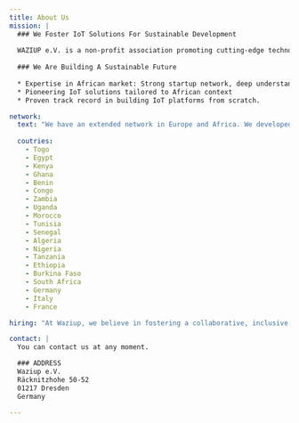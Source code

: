 ```yaml
---
title: About Us
mission: |
  ### We Foster IoT Solutions For Sustainable Development
  
  WAZIUP e.V. is a non-profit association promoting cutting-edge technologies and capacity building toward emerging countries. We have developed affordable and adaptable end-to-end IoT Solutions. WAZIUP Open Source IoT and Cloud platform aims to accelerate social innovation and empower local IoT entrepreneurship.
  
  ### We Are Building A Sustainable Future
  
  * Expertise in African market: Strong startup network, deep understanding of regulations and market readiness.
  * Pioneering IoT solutions tailored to African context
  * Proven track record in building IoT platforms from scratch.

network:
  text: "We have an extended network in Europe and Africa. We developed projects in 17 African countries and have more than 10000 community members. We focus on partnerships with **Digital Innovation Hubs and Startups**."
  
  coutries:
    - Togo
    - Egypt
    - Kenya
    - Ghana
    - Benin
    - Congo
    - Zambia
    - Uganda
    - Morocco
    - Tunisia
    - Senegal
    - Algeria
    - Nigeria
    - Tanzania
    - Ethiopia
    - Burkina Faso
    - South Africa
    - Germany
    - Italy
    - France

hiring: "At Waziup, we believe in fostering a collaborative, inclusive, and dynamic work culture that enables employees to unleash their full potential and contribute to the company’s mission."

contact: |
  You can contact us at any moment.

  ### ADDRESS
  Waziup e.V.  
  Räcknitzhohe 50-52  
  01217 Dresden  
  Germany  

---
```


